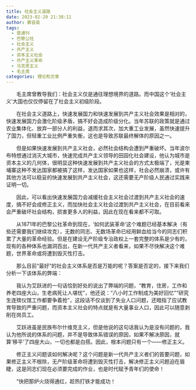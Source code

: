 ```yaml
---
title: 社会主义道路
date: 2023-02-20 21:38:11
author: 慕容英
tags:
  - 普通刊
  - 巴黎公社
  - 社会主义
  - 共产主义
  - 资本主义社会
  - 共产主义革命
  - 马克思主义
  - 毛主席
categories: 理论和文章
---
```


　　毛主席曾教导我们：社会主义仅是通往理想境界的道路。而中国这个‘社会主义’大国也仅仅停留在了社会主义初级阶段。

　　在社会主义道路上，快速发展国力和快速发展到共产主义社会效果是相对的，快速发展国力会激化阶级矛盾，搞不好会造成阶级分化。当年苏联的政策就是通过农业集体化、放弃一部分人的利益，退而求其次，加大重工业发展，虽然快速提升了国力，但轻重工业比例严重失衡，这也是导致苏联最终解体的原因之一。

　　但是如果快速发展到共产主义社会，必然社会结构会遭到严重破坏。当年波尔布特想通过消灭大城市，快速完成共产主义领导的田园化社会建设，他认为城市是资本主义的几何体，很明显这种快速发展到共产主义社会的方式太极端了，光是柬埔寨这种不发达国家都被搞了这样，发达国家如果也这样，社会必然崩溃，或许有其他方法可以稳妥的快速发展到共产主义社会，这还需要无产阶级人民通过实践来证明一切。

　　因此，可以看出快速发展国力会减缓社会主义社会过渡到共产主义社会的速度，搞不好会成修正主义，而加快社会主义社会过渡到共产主义社会，在目前看来会严重破坏社会结构，损害更多人的利益，因此在现在看来都不可取。

　　从1871年的巴黎公社革命到现在，‘如何武装革命’这个难题已经基本解决（有些还需要我们继续攻克），无数的同志、无数场革命已经用鲜血给当今的同志们积累了大量的革命经验。但是在建设无产阶级专治政权上一套完整的体系是少有的，现有的各种体系也漏洞百出，在新一代共产主义者看来，如果不尽快解决这个难题，世界革命或将遭到毁灭性打击。

　　那么目前“最好”的社会主义体系是否是万能的呢？答案是否定的，接下来我们分析一下该体系的弊端：

　　我认为艾跃进的一句话恰到好处的说出了弊端的问题，“教育，住房，工作和养老四座大山，生老病死让人堪忧”，他还说：“八小时工作制成为美好回忆”“研究生连殡仪馆工作都要争着抢”，这段话不仅谈到了失业人口问题，还暗指了应试教育导致的严重问题，而资本主义社会的特点就是有大量事业人口，因此可以随意剥削在岗员工。

　　艾跃进虽是民族布尔什维克主义，但是他说的这句话我认为是没有问题的，我认为他所说的体系的问题，并不是导致体系错误的原因，如果不解决原因，就算‘移平’了四座大山，一切也都是白搭。因此，根本问题只有一个——修正主义。

　　修正主义问题该如何解决呢？这个问题是新一代共产主义者们的首要问题，如果修正主义不根除，无产阶级革命将遭到毁灭性打击，解决修正主义问题迫在眉睫，这是同志们现在必须要完成的作业，也是时代赋予青年们的使命！

　　“快把那炉火烧得通红，趁热打铁才能成功！